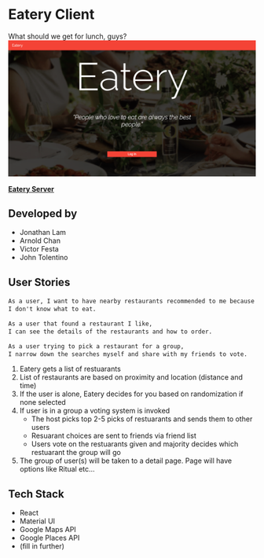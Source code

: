 # Eatery Client

What should we get for lunch, guys?
!["Main page"](https://github.com/mstop4/eatery-client/blob/master/screenshots/Screen%20Shot%202017-08-28%20at%202.16.06%20PM.png?raw=true)

**[Eatery Server](https://github.com/mstop4/eatery-server)**

## Developed by

* Jonathan Lam
* Arnold Chan
* Victor Festa
* John Tolentino

## User Stories

```
As a user, I want to have nearby restaurants recommended to me because I don't know what to eat.
```
```
As a user that found a restaurant I like,
I can see the details of the restaurants and how to order.
```
```
As a user trying to pick a restaurant for a group,
I narrow down the searches myself and share with my friends to vote.
```
1. Eatery gets a list of restuarants
2. List of restaurants are based on proximity and location (distance and time)
3. If the user is alone, Eatery decides for you based on randomization if none selected
4. If user is in a group a voting system is invoked
    * The host picks top 2-5 picks of restuarants and sends them to other users
    * Resuarant choices are sent to friends via friend list
    * Users vote on the restuarants given and majority decides which restuarant the group will go
5. The group of user(s) will be taken to a detail page. Page will have options like Ritual etc...

## Tech Stack

- React
- Material UI
- Google Maps API
- Google Places API
- (fill in further)
